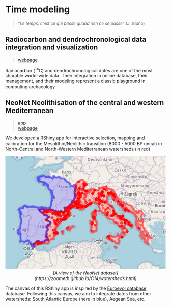 # Time modeling
> <font size="2.5"> "*Le temps, c'est ce qui passe quand rien ne se passe*" (J. Giono) </font>

## Radiocarbon and dendrochronological data integration and visualization
> [webpage](https://neolithic.shinyapps.io/AbsoluteDating/)

Radiocarbon (<sup>14</sup>C) and dendrochronological dates are one of the most sharable world-wide data. Their integration in online database, their management, and their modeling represent a classic playground in computing archaeology

## **NeoNet** Neolithisation of the central and western Mediterranean
> [app](https://neolithic.shinyapps.io/NeoNet/)  
> [webpage](https://zoometh.github.io/C14/neonet)

We developed a RShiny app for interactive selection, mapping and calibration for the Mesolithic/Neolithic transition (8000 - 5000 BP uncal) in North-Central and North-Western Mediterranean watersheds (in red)

<p align="center">
  <img alt="img-name" src="docs/imgs/watersheds.png" width="600">
  <br>
    <em>[A view of the NeoNet dataset](https://zoometh.github.io/C14/watersheds.html)</em>
</p>
  
The canvas of this RShiny app is inspired by the [Euroevol database](http://discovery.ucl.ac.uk/1469811/) database. Following this canvas, we aim to integrate dates from other watersheds: South Atlantic Europe (here in blue), Aegean Sea, etc.


